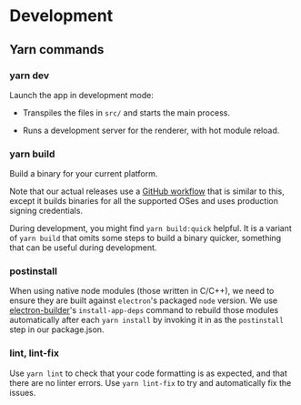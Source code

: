 # Development

## Yarn commands

### yarn dev

Launch the app in development mode:

-   Transpiles the files in `src/` and starts the main process.

-   Runs a development server for the renderer, with hot module reload.

### yarn build

Build a binary for your current platform.

Note that our actual releases use a
[GitHub workflow](../.github/workflows/desktop-release.yml) that is similar to
this, except it builds binaries for all the supported OSes and uses production
signing credentials.

During development, you might find `yarn build:quick` helpful. It is a variant
of `yarn build` that omits some steps to build a binary quicker, something that
can be useful during development.

### postinstall

When using native node modules (those written in C/C++), we need to ensure they
are built against `electron`'s packaged `node` version. We use
[electron-builder](https://www.electron.build/cli)'s `install-app-deps` command
to rebuild those modules automatically after each `yarn install` by invoking it
in as the `postinstall` step in our package.json.

### lint, lint-fix

Use `yarn lint` to check that your code formatting is as expected, and that
there are no linter errors. Use `yarn lint-fix` to try and automatically fix the
issues.
